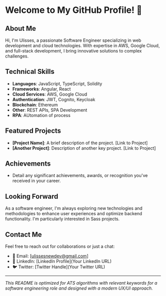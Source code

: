 # Welcome to My GitHub Profile! 👋

## About Me
Hi, I'm Ulisses, a passionate Software Engineer specializing in web development and cloud technologies. With expertise in AWS, Google Cloud, and full-stack development, I bring innovative solutions to complex challenges.

## Technical Skills
- **Languages**: JavaScript, TypeScript, Solidity
- **Frameworks**: Angular, React
- **Cloud Services**: AWS, Google Cloud
- **Authentication**: JWT, Cognito, Keycloak
- **Blockchain**: Ethereum
- **Other**: REST APIs, SPA Development
- **RPA**:  AUtomation of process 

## Featured Projects
- **[Project Name]**: A brief description of the project. [Link to Project]
- **[Another Project]**: Description of another key project. [Link to Project]

## Achievements
- Detail any significant achievements, awards, or recognition you've received in your career.

## Looking Forward
As a software engineer, I'm always exploring new technologies and methodologies to enhance user experiences and optimize backend functionality. I'm particularly interested in  Sass projects.

## Contact Me
Feel free to reach out for collaborations or just a chat:
- 📧 Email: [ulissesnewdev@gmail.com]
- 💼 LinkedIn: [LinkedIn Profile](Your LinkedIn URL)
- 🐦 Twitter: [Twitter Handle](Your Twitter URL)

---

*This README is optimized for ATS algorithms with relevant keywords for a software engineering role and designed with a modern UX/UI approach.*

